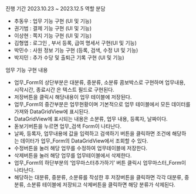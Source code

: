 진행 기간
2023.10.23 ~ 2023.12.5
역할 분담
- 추동우 : 업무 기능 구현 (UI 및 기능)
- 권기범 : 결제 기능 구현 (UI 및 기능)
- 이상현 : 쪽지 기능 구현 (UI 및 기능)
- 김형엽 : 로그인 , 부서 등록, 급여 명세서 구현(UI 및 기능)
- 박민수 : 사원 정보 기능 구현 (등록, 검색, 수정 UI 및 기능)
- 박지민 : 추가 수당 및 출퇴근 기록 구현 (UI 및 기능)

엄무 기능 구현 내용
- 업무_Form의 상단부분은 대분류, 중분류, 소분류 콤보박스로 구현하며 업무내용, 시작시간, 종료시간 은 텍스트 필드로 구현된다.
- 저장버튼을 클릭시 해당내용이 업무 테이블에 저장된다.
- 업무_Form의 중간부분은 업무현황이며 기본적으로 업무 테이블에서 모든 데이터를 가져와 DataGridView에 표시된다.
- DataGridView에 표시되는 내용은 소분류, 업무 내용, 등록자, 날짜이다.
- 돋보기버튼을 누르면 업무_검색 Form이 나타난다.
- 날짜, 등록자, 업무내용에 값을 입력하고 검색하기 버튼을 클릭하면 조건에 해당하는 데이터가 업무_Form의 DataGridView에서 조회할 수 있다.
- 수정버튼을 눌러 해당 업무를 수정하여 업무테이블에 저장한다.
- 삭제버튼을 눌러 해당 업무를 업무테이블에서 삭제한다.
- 업무_Form의 하단부분의 ‘업무마스터추가하기’ 버튼 클릭시 업무마스터_Form이 나타난다.
- 해당하는 대분류, 중분류, 소분류를 작성한 후 저장버튼을 클릭하면 각각 대분류, 중분류, 소분류 테이블에 저장되고 삭제버튼을 클릭하면 해당 분류가 삭제된다.
